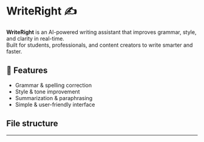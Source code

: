 # WriteRight ✍️

**WriteRight** is an AI-powered writing assistant that improves grammar, style, and clarity in real-time.  
Built for students, professionals, and content creators to write smarter and faster.

## 🚀 Features
- Grammar & spelling correction
- Style & tone improvement
- Summarization & paraphrasing
- Simple & user-friendly interface

## File structure

---
